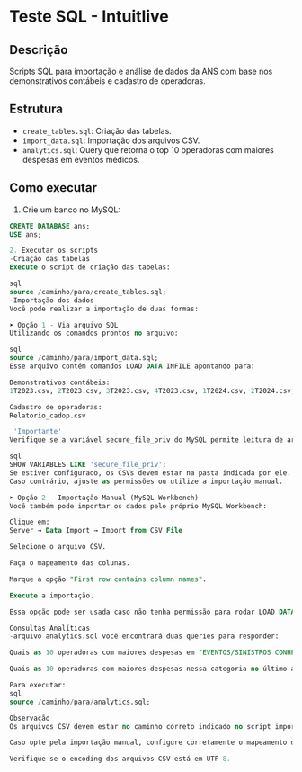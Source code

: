 # Teste SQL - Intuitlive

## Descrição
Scripts SQL para importação e análise de dados da ANS com base nos demonstrativos contábeis e cadastro de operadoras.

## Estrutura

- `create_tables.sql`: Criação das tabelas.
- `import_data.sql`: Importação dos arquivos CSV.
- `analytics.sql`: Query que retorna o top 10 operadoras com maiores despesas em eventos médicos.

## Como executar

1. Crie um banco no MySQL:
```sql
CREATE DATABASE ans;
USE ans;

2. Executar os scripts
-Criação das tabelas
Execute o script de criação das tabelas:

sql
source /caminho/para/create_tables.sql;
-Importação dos dados
Você pode realizar a importação de duas formas:

➤ Opção 1 - Via arquivo SQL
Utilizando os comandos prontos no arquivo:

sql
source /caminho/para/import_data.sql;
Esse arquivo contém comandos LOAD DATA INFILE apontando para:

Demonstrativos contábeis:
1T2023.csv, 2T2023.csv, 3T2023.csv, 4T2023.csv, 1T2024.csv, 2T2024.csv, 3T2024.csv, 4T2024.csv

Cadastro de operadoras:
Relatorio_cadop.csv

 'Importante'
Verifique se a variável secure_file_priv do MySQL permite leitura de arquivos externos:

sql
SHOW VARIABLES LIKE 'secure_file_priv';
Se estiver configurado, os CSVs devem estar na pasta indicada por ele.
Caso contrário, ajuste as permissões ou utilize a importação manual.

➤ Opção 2 - Importação Manual (MySQL Workbench)
Você também pode importar os dados pelo próprio MySQL Workbench:

Clique em:
Server → Data Import → Import from CSV File

Selecione o arquivo CSV.

Faça o mapeamento das colunas.

Marque a opção "First row contains column names".

Execute a importação.

Essa opção pode ser usada caso não tenha permissão para rodar LOAD DATA INFILE.

Consultas Analíticas
-arquivo analytics.sql você encontrará duas queries para responder:

Quais as 10 operadoras com maiores despesas em "EVENTOS/SINISTROS CONHECIDOS OU AVISADOS DE ASSISTÊNCIA A SAÚDE MÉDICO HOSPITALAR" no último trimestre.

Quais as 10 operadoras com maiores despesas nessa categoria no último ano.

Para executar:
sql
source /caminho/para/analytics.sql;

Observação
Os arquivos CSV devem estar no caminho correto indicado no script import_data.sql ou no caminho configurado pelo MySQL (secure_file_priv).

Caso opte pela importação manual, configure corretamente o mapeamento das colunas.

Verifique se o encoding dos arquivos CSV está em UTF-8.